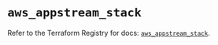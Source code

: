 # `aws_appstream_stack`

Refer to the Terraform Registry for docs: [`aws_appstream_stack`](https://registry.terraform.io/providers/hashicorp/aws/5.93.0/docs/resources/appstream_stack).
